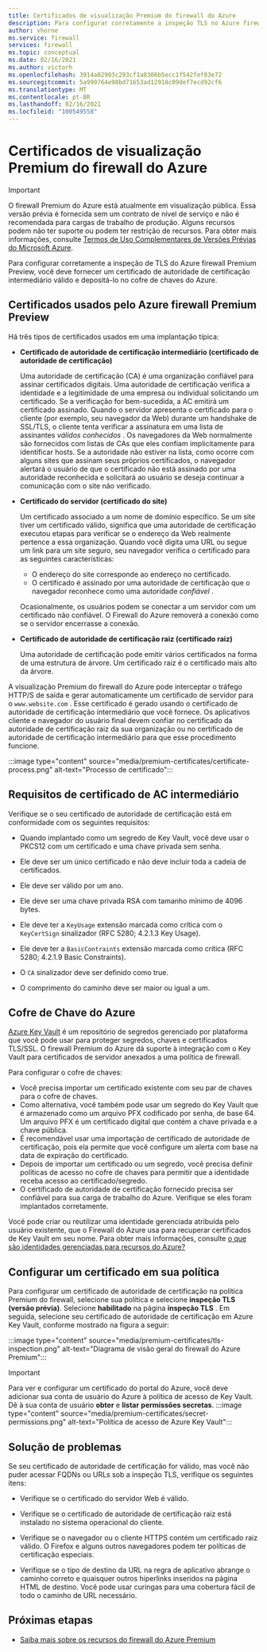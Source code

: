 ```yaml
---
title: Certificados de visualização Premium do firewall do Azure
description: Para configurar corretamente a inspeção TLS no Azure firewall Premium Preview, você deve configurar e instalar certificados de autoridade de certificação intermediários.
author: vhorne
ms.service: firewall
services: firewall
ms.topic: conceptual
ms.date: 02/16/2021
ms.author: victorh
ms.openlocfilehash: 3914a82903c293cf1a8306b5ecc1f542fef83e72
ms.sourcegitcommit: 5a999764e98bd71653ad12918c09def7ecd92cf6
ms.translationtype: MT
ms.contentlocale: pt-BR
ms.lasthandoff: 02/16/2021
ms.locfileid: "100549558"
---
```

# <a name="azure-firewall-premium-preview-certificates"></a>Certificados de visualização Premium do firewall do Azure 

> [!IMPORTANT]
> O firewall Premium do Azure está atualmente em visualização pública.
> Essa versão prévia é fornecida sem um contrato de nível de serviço e não é recomendada para cargas de trabalho de produção. Alguns recursos podem não ter suporte ou podem ter restrição de recursos. Para obter mais informações, consulte [Termos de Uso Complementares de Versões Prévias do Microsoft Azure](https://azure.microsoft.com/support/legal/preview-supplemental-terms/).

 Para configurar corretamente a inspeção de TLS do Azure firewall Premium Preview, você deve fornecer um certificado de autoridade de certificação intermediário válido e depositá-lo no cofre de chaves do Azure.

## <a name="certificates-used-by-azure-firewall-premium-preview"></a>Certificados usados pelo Azure firewall Premium Preview

Há três tipos de certificados usados em uma implantação típica:

- **Certificado de autoridade de certificação intermediário (certificado de autoridade de certificação)**

   Uma autoridade de certificação (CA) é uma organização confiável para assinar certificados digitais. Uma autoridade de certificação verifica a identidade e a legitimidade de uma empresa ou individual solicitando um certificado. Se a verificação for bem-sucedida, a AC emitirá um certificado assinado. Quando o servidor apresenta o certificado para o cliente (por exemplo, seu navegador da Web) durante um handshake de SSL/TLS, o cliente tenta verificar a assinatura em uma lista de assinantes *válidos conhecidos* . Os navegadores da Web normalmente são fornecidos com listas de CAs que eles confiam implicitamente para identificar hosts. Se a autoridade não estiver na lista, como ocorre com alguns sites que assinam seus próprios certificados, o navegador alertará o usuário de que o certificado não está assinado por uma autoridade reconhecida e solicitará ao usuário se deseja continuar a comunicação com o site não verificado.

- **Certificado do servidor (certificado do site)**

   Um certificado associado a um nome de domínio específico. Se um site tiver um certificado válido, significa que uma autoridade de certificação executou etapas para verificar se o endereço da Web realmente pertence a essa organização. Quando você digita uma URL ou segue um link para um site seguro, seu navegador verifica o certificado para as seguintes características:
   - O endereço do site corresponde ao endereço no certificado.
   - O certificado é assinado por uma autoridade de certificação que o navegador reconhece como uma autoridade *confiável* .
   
   Ocasionalmente, os usuários podem se conectar a um servidor com um certificado não confiável. O Firewall do Azure removerá a conexão como se o servidor encerrasse a conexão.

- **Certificado de autoridade de certificação raiz (certificado raiz)**

   Uma autoridade de certificação pode emitir vários certificados na forma de uma estrutura de árvore. Um certificado raiz é o certificado mais alto da árvore.

A visualização Premium do firewall do Azure pode interceptar o tráfego HTTP/S de saída e gerar automaticamente um certificado de servidor para o `www.website.com` . Esse certificado é gerado usando o certificado de autoridade de certificação intermediário que você fornece. Os aplicativos cliente e navegador do usuário final devem confiar no certificado da autoridade de certificação raiz da sua organização ou no certificado de autoridade de certificação intermediário para que esse procedimento funcione. 

:::image type="content" source="media/premium-certificates/certificate-process.png" alt-text="Processo de certificado":::

## <a name="intermediate-ca-certificate-requirements"></a>Requisitos de certificado de AC intermediário

Verifique se o seu certificado de autoridade de certificação está em conformidade com os seguintes requisitos:

- Quando implantado como um segredo de Key Vault, você deve usar o PKCS12 com um certificado e uma chave privada sem senha.

- Ele deve ser um único certificado e não deve incluir toda a cadeia de certificados.  

- Ele deve ser válido por um ano.  

- Ele deve ser uma chave privada RSA com tamanho mínimo de 4096 bytes.  

- Ele deve ter a `KeyUsage` extensão marcada como crítica com o `KeyCertSign` sinalizador (RFC 5280; 4.2.1.3 Key Usage).

- Ele deve ter a `BasicContraints` extensão marcada como crítica (RFC 5280; 4.2.1.9 Basic Constraints).  

- O `CA` sinalizador deve ser definido como true.

- O comprimento do caminho deve ser maior ou igual a um.

## <a name="azure-key-vault"></a>Cofre de Chave do Azure

[Azure Key Vault](../key-vault/general/overview.md) é um repositório de segredos gerenciado por plataforma que você pode usar para proteger segredos, chaves e certificados TLS/SSL. O firewall Premium do Azure dá suporte à integração com o Key Vault para certificados de servidor anexados a uma política de firewall.
 
Para configurar o cofre de chaves:

- Você precisa importar um certificado existente com seu par de chaves para o cofre de chaves. 
- Como alternativa, você também pode usar um segredo do Key Vault que é armazenado como um arquivo PFX codificado por senha, de base 64.  Um arquivo PFX é um certificado digital que contém a chave privada e a chave pública.
- É recomendável usar uma importação de certificado de autoridade de certificação, pois ela permite que você configure um alerta com base na data de expiração do certificado.
- Depois de importar um certificado ou um segredo, você precisa definir políticas de acesso no cofre de chaves para permitir que a identidade receba acesso ao certificado/segredo.
- O certificado de autoridade de certificação fornecido precisa ser confiável para sua carga de trabalho do Azure. Verifique se eles foram implantados corretamente.

Você pode criar ou reutilizar uma identidade gerenciada atribuída pelo usuário existente, que o Firewall do Azure usa para recuperar certificados de Key Vault em seu nome. Para obter mais informações, consulte [o que são identidades gerenciadas para recursos do Azure?](../active-directory/managed-identities-azure-resources/overview.md) 

## <a name="configure-a-certificate-in-your-policy"></a>Configurar um certificado em sua política

Para configurar um certificado de autoridade de certificação na política Premium do firewall, selecione sua política e selecione **inspeção TLS (versão prévia)**. Selecione **habilitado** na página **inspeção TLS** . Em seguida, selecione seu certificado de autoridade de certificação em Azure Key Vault, conforme mostrado na figura a seguir:

:::image type="content" source="media/premium-certificates/tls-inspection.png" alt-text="Diagrama de visão geral do firewall do Azure Premium":::
 
> [!IMPORTANT]
> Para ver e configurar um certificado do portal do Azure, você deve adicionar sua conta de usuário do Azure à política de acesso de Key Vault. Dê à sua conta de usuário **obter** e **listar** **permissões secretas**.
   :::image type="content" source="media/premium-certificates/secret-permissions.png" alt-text="Política de acesso de Azure Key Vault":::


## <a name="troubleshooting"></a>Solução de problemas

Se seu certificado de autoridade de certificação for válido, mas você não puder acessar FQDNs ou URLs sob a inspeção TLS, verifique os seguintes itens:

- Verifique se o certificado do servidor Web é válido.  

- Verifique se o certificado de autoridade de certificação raiz está instalado no sistema operacional do cliente.  

- Verifique se o navegador ou o cliente HTTPS contém um certificado raiz válido. O Firefox e alguns outros navegadores podem ter políticas de certificação especiais.  

- Verifique se o tipo de destino da URL na regra de aplicativo abrange o caminho correto e quaisquer outros hiperlinks inseridos na página HTML de destino. Você pode usar curingas para uma cobertura fácil de todo o caminho de URL necessário.  


## <a name="next-steps"></a>Próximas etapas

- [Saiba mais sobre os recursos do firewall do Azure Premium](premium-features.md)
